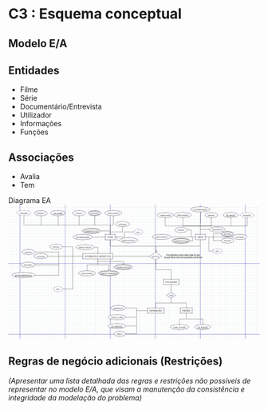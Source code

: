 # C3 : Esquema conceptual

## Modelo E/A

## Entidades
* Filme
* Série
* Documentário/Entrevista
* Utilizador 
* Informações 
* Funções

## Associações
* Avalia 
* Tem 

Diagrama EA  
![Modelo EA](images/image1.png) 




## Regras de negócio adicionais (Restrições)
_(Apresentar uma lista detalhada das regras e restrições não possíveis de representar no modelo E/A, que visam a manutenção da consistência e integridade da modelação do problema)_